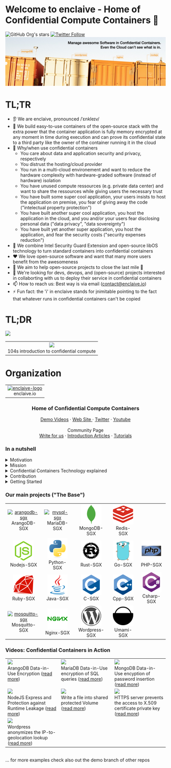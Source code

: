 # Welcome to enclaive - Home of Confidential Compute Containers 👋 

![GitHub Org's stars](https://img.shields.io/github/stars/enclaive?style=social)
[![Twitter Follow](https://img.shields.io/twitter/follow/enclaive_io?style=social)](https://twitter.com/enclaive_io)
![enclaive.io](/images/container.jpeg)

# TL;TR
* 👂 We are enclaive, pronounced /ˈɛnkleɪv/ 
* 🔭 We build easy-to-use containers of the open-source stack with the extra power that the container application is fully memory encrypted at any moment in time during execution and can prove its confidential state to a third party like the owner of the container running it in the cloud
* :100: Why/when use confidential containers
  * You care about data and application security and privacy, respectively
  * You distrust the hosting/cloud provider
  * You run in a multi-cloud environement and want to reduce the hardware complexity with hardware-graded software (instead of hardware) isolation
  * You have unused compute ressources (e.g. private data center) and want to share the ressources while giving users the necessary trust
  * You have built some super cool application, your users insists to host the application on premise, you fear of giving away the code ("intelectual property protection")
  * You have built another super cool application, you host the application in the cloud, and you and/or your users fear disclosing personal data ("data privacy", "data sovereignty")
  * You have built yet another super application, you host the application, and fear the security costs ("security expenses reduction")
* 🕺 We combine Intel Security Guard Extension and open-source libOS technology to turn standard containers into confidential containers
* ❤️ We love open-source software and want that many more users benefit from the awesomeness
* 🤝 We aim to help open-source projects to close the last mile :100:
* 🤔 We're looking for devs, devops, and (open-source) projects interested in collaborting with us to deploy their service in confidential containers
* 📫 How to reach us: Best way is via email (contact@enclaive.io)
* ⚡ Fun fact: the 'i' in enclaive stands for <u>i</u>nimitable pointing to the fact that whatever runs in confidential containers can't be copied

# TL;DR
 <a href="https://www.youtube.com/channel/UChuBVOzH6WY7d31UcqMgMLg">
 <img src="https://img.shields.io/youtube/channel/views/UChuBVOzH6WY7d31UcqMgMLg?style=social">
 </a>
<table style="width:100%">
<tr>
    <td align="center" width:"25%">
        <a href="https://www.youtube.com/watch?v=LZ10X1AlnJs"><img src="https://img.youtube.com/vi/LZ10X1AlnJs/0.jpg"></img></a>
        <br>104s introduction to confidential compute</td> 
     </td>

 </tr>
 </table>
      

# Organization

<div align=center>
 <table>
    <tr> 
      <td align="center">
        <a href="https:/enclaive.io">
<img alt="enclaive-logo" height=64px src="https://avatars.githubusercontent.com/u/79869513">
</a>
        <br>enclaive.io</td>     
      </td>  
    </tr>
    </table>
</div>

<h3 align="center">Home of Confidential Compute Containers</h3>

  <p align="center">
    <a href="https://github.com/enclaive/.github/edit/main/profile/README.md#confidential-containers-in-action">Demo Videos</a>
    ·
    <a href="https:/enclaive.io">Web Site </a>
    ·
    <a href="https://twitter.com/enclaive_io">Twitter</a>
    ·
    <a href="https://www.youtube.com/channel/UChuBVOzH6WY7d31UcqMgMLg">Youtube</a>
    <br><br>
 Community Page
 <br>
     <a href=https://enclaive.io/community/write-for-enclaive/)">Write for us</a>
    ·
    <a href="https://enclaive.io/community/introduction-articles/">Introduction Articles</a>
    ·
    <a href="https://enclaive.io/community/tutorials">Tutorials</a>
    
                                            


### In a nutshell
<details>
<summary>Motivation </summary>
<br>
Let's be frank. Open-source software is awesome! So many projects have been created in the last decades that shaped the entire software industry. Even enterprises have realized the value and importance of open-source software. Instead of reinventing the wheel and writing proprietary software from scratch, enterprises deploy open-source software to build business applications. The enterprise-wide acceptance of open-source software has helped many community projects to establish a sustainable business model around, paving the ground to make a living out of a passionate idea. 
<br></br>
Open-source projects employ a variety of business models to solve the challenge of how to make money providing software that is by definition licensed free of charge. Each of these business strategies rests on the premise that users of open-source technologies are willing to purchase additional software features under proprietary licenses, or purchase other services or elements of value that complement the open-source software that is core to the business. This additional value can be, but not limited to, enterprise-grade features and up-time guarantees (often via a service-level agreement) to satisfy business or compliance requirements, performance and efficiency gains by features not yet available in the open source version, legal protection (e.g., indemnification from copyright or patent infringement), or professional support/training/consulting that are typical of proprietary software applications. 
<br></br>
In recent years we see a growing interest for <b>managed services</b>. Enterprises use the software without the burden of being in charge of the hosting infrastracture and its availability, as well as the updatability and security of the software. Although enterprises have numerous benefits from managed offerings, they are hesistant! The key reason is lack of control. Granting a third party the permission to manage software applications, raises a lot of trust, security, privacy and compliance issues what does not go along with enterprise policies. In some cases, in which IT resources are scarce, managed services are desperately desired, however they are ruled out strictly due to the named reasons. Software companies are thus left with the provisioning of first, second and third level support and are taken the ability to scale.
<br><br>
</details>
<details>
<summary>Mission </summary>
<br>
Our mission is to make open-source software deployable everywhere by everyone. By everyone we mean any individual, any business or any industry. By everywhere we mean any execution platform, be it private or be it public. 
We envision the further democratization of open-source software. The notion of free choice behind open-source software extends to free deployment. No one should be stopped from using open-source software anywhere. 
<br><br>
</details>
<details><summary>Confidential Containers Technology explained</summary>
    <br>
    <details><summary>TL;TR</summary>
    <br>
        Confidenital Containers execute programs with the addition that 
         <br>
         <ul>
          <li>at any moment in time throughout the execution the process runs in encrypted memory  </li>    
          <li>the authenticity of the confidential execution is verifiable </li>
        </ul>
        They are compatible with Docker, Docker Swarm and Kubernetes.
        <br><br>
    </details>
    <details><summary>A Primer: How does it work?</summary>
        <br>        
        <p>Hardware-graded Security</p>
        Confidential Containers leverage Intel's Security Guard Extension (SGX) technology, enriching the processor architecture with special registers for key storage and cryptoraphic algorithms as well as a memory management unit with the ability to allocate physical memory for encrypted processes, called enclaves. It is important to note solely the CPU has the capability to decrypt processes running in encrypted memory;  key material is generated at random during boot and inaccessible through software.
        <br><br>
        <p>Threat Model</p>
        Exactly the hardware-graded isolation fortifies program executions in untrusted environments. By design Confidential Containers protect enclaved processes against malicious/corrupted   
        <br>
        <ul>
        <li>nested applications </li>
        <li>hypervisor </li>
        <li>kernel </li>
        <li>bootloader </li>
        </ul>   
        caused by attacks leading to container esacalation including buffer overflow, return oriented programing, spectre, meltdown, rowhammer and various forms of rootkits. 
        <br><br>
        <p>Local and Remote Attestation</p>
        In untrusted execution environments memory encryption is insufficient. Malicious environments may replace the container before execution. To this end, confindential containers have a unique cryptographic identity. During the container build process the author signs the application. With the corresponding key material one can verify the authenticity of the confidential container. Local attestation is a supported cryptographic protocol to locally verify the container authenticity. Here, the CPU takes the role of a trusted auditor. It measures the fingerprint of the enclaved application. Remote attestation goes one step further and allows a client to verify the authenticity. The protocol resembles the concept of local attestation and generate a cryptographic report (kinda an X.509 certificate). The aim is proving to a remote party that the platform has executed the right container. Thus, the ideal use case for remote attestation is the assurance of proper container execution in public clouds.   
        <br><br>
        <p>Key Management and Key Provisioning</p>
        Confidential containers load like off-the-shelf containers a program into the memory before execution. While remote attestation safeguards the authenticity and integrity, the approach does not prevent the untrusted environment from scrutinizing the container including the file system. For example, a Web server container is typically packaged with the server's SSL/TLS certificate and secret key. In the light of untrusted environments this approach is vulnerable and requires additional measures. A rule of thumb is to avoid to include any secrets to the confidential container. As argued before, the untrusted environment may reverse engineer the secret from the container image. The solution chosen for confidential containers is to load the application into the encrypted memory without secrets. Before running the program a pre-main process loads from a key management server the secrets through a secure channel protocol, stores them in the enclave, and continues with the main execution. A bit more concrete, the key management server first remotely attests it talks to the right container and that the container is within encrypted memory before establishing a TLS connection into the enclave to transport the secrets. The protocol is referred to as secret key provisioning and aims to mutually authenticate key provider and container before sending the secret.  
        <br><br>
    </details>  
    <details><summary>Platform Prerequisites</summary>
        <br>    
        Confidential Containers require
        <br>
        <ul>
        <li>SGX2 enabled CPUs (Intel skylake and newer)</li>
        <li>installed drivers (streamlined in Linux kernel 5.11+)</li>
        <li>docker, docker-compose, kubernetes or compatible container platform
        </ul>   
    </details>  
     <br>
</details>
<details><summary>Contribution</summary>
    <br>   
    enclaive solicites any contribution that brings confidential containers to application. 
    Get in touch with us via email (contact@enclaive.io) or twitter (enclaive_io).
    <br><br>
</details> 
<details><summary>Getting Started</summary>
    <br>    
   We suggest you look into the wiki (tbd) to familiarize with the underlying technology and get the first containers packaged by enclaive running.
   <br><br>
</details> 

### Our main projects ("The Base")

<table>
<tr>
    <td align="center">
    <a href="https://github.com/enclaive/enclaive-docker-arangodb-sgx">
        <img alt="arangodb-sgx" height=64px src="https://avatars.githubusercontent.com/u/5547849">
        </a> 
        <br>ArangoDB-SGX</td>  
    <td align="center">
         <a href="https://github.com/enclaive/enclaive-docker-mariadb-sgx">
             <img alt="mysql-sgx" height=64px src="https://www.vectorlogo.zone/logos/mariadb/mariadb-icon.svg">
        </a>
      <br>MariaDB-SGX</td>    
    <td align="center">
         <a href="https://github.com/enclaive/enclaive-docker-mongodb-sgx">
             <img alt="mongodb-sgx" height=64px src="https://raw.githubusercontent.com/devicons/devicon/master/icons/mongodb/mongodb-plain.svg">
        </a>
      <br>MongoDB-SGX</td>    
    <td align="center">
         <a href="https://github.com/enclaive/enclaive-docker-redis-sgx">
             <img alt="redis-sgx" height=64px src="https://raw.githubusercontent.com/devicons/devicon/master/icons/redis/redis-plain.svg">
        </a>
      <br>Redis-SGX</td> 
      <!--
    <td align="center">
         <a href="https://github.com/enclaive/enclaive-docker-sqlite-sgx">
        <img alt="sqlite-sgx" height=64px src="https://raw.githubusercontent.com/devicons/devicon/master/icons/sqlite/sqlite-original.svg">
        </a>
      <br>SQlite-SGX</td> 
      -->
</tr>
<tr>
 <td align="center">
     <a href="https://github.com/enclaive/enclaive-docker-nodejs-sgx">
      <img alt="nodejs-sgx" height=64px src="https://raw.githubusercontent.com/devicons/devicon/master/icons/nodejs/nodejs-plain.svg">
     </a>
      <br>Nodejs-SGX</td>   
     <td align="center">
      <a href="https://github.com/enclaive/enclaive-docker-python-sgx">
       <img alt="python-sgx" height=64px src="https://raw.githubusercontent.com/devicons/devicon/master/icons/python/python-original.svg">
      </a>
      <br>Python-SGX</td>     
    <td align="center">
     <a href="https://github.com/enclaive/enclaive-docker-rust-sgx">
     <img alt="rust-sgx" height=64px src="https://raw.githubusercontent.com/devicons/devicon/master/icons/rust/rust-plain.svg">
     </a>
      <br>Rust-SGX</td>   
    <td align="center">
     <a href="https://github.com/enclaive/enclaive-docker-go-sgx">
     <img alt="go-sgx" height=64px src="https://raw.githubusercontent.com/devicons/devicon/master/icons/go/go-original.svg">
     </a>
      <br>Go-SGX</td> 
      <td align="center">
     <a href="https://github.com/enclaive/enclaive-docker-php-sgx">
     <img alt="php-sgx" height=64px src="https://raw.githubusercontent.com/devicons/devicon/master/icons/php/php-original.svg">
     </a>
      <br>PHP-SGX</td> 
    </tr>
    <tr>
     <td align="center">
     <a href="https://github.com/enclaive/enclaive-docker-ruby-sgx">
     <img alt="ruby-sgx" height=64px src="https://raw.githubusercontent.com/devicons/devicon/master/icons/ruby/ruby-plain.svg">
     </a>
      <br>Ruby-SGX</td>
    <td align="center">
     <a href="https://github.com/enclaive/enclaive-docker-java-sgx">
     <img alt="java-sgx" height=64px src="https://raw.githubusercontent.com/devicons/devicon/master/icons/java/java-original.svg">
     </a>
      <br>Java-SGX</td> 
    <td align="center">
     <a href="https://github.com/enclaive/enclaive-docker-c-sgx">
     <img alt="c-sgx" height=64px src="https://raw.githubusercontent.com/devicons/devicon/master/icons/c/c-original.svg">
     </a>
     <br>C-SGX</td> 
     <td align="center">
     <a href="https://github.com/enclaive/enclaive-docker-cpp-sgx">
     <img alt="cplusplus-sgx" height=64px src="https://raw.githubusercontent.com/devicons/devicon/master/icons/cplusplus/cplusplus-original.svg">
     </a>
      <br>Cpp-SGX</td> 
     <td align="center">
     <a href="https://github.com/enclaive/enclaive-docker-cs-sgx">
     <img alt="csharp-sgx" height=64px src="https://raw.githubusercontent.com/devicons/devicon/master/icons/csharp/csharp-original.svg">
     </a>
      <br>Csharp-SGX</td> 
</tr>
<tr>      
    <td align="center">
     <a href="https://github.com/enclaive/enclaive-docker-mosquitto-sgx">
     <img alt="mosquitto-sgx" height=64px src="https://raw.githubusercontent.com/eclipse/mosquitto/master/logo/mosquitto-logo-min.svg">
     </a>
      <br>Mosquitto-SGX</td> 
          <td align="center">
     <a href="https://github.com/enclaive/enclaive-docker-nginx-sgx">
      <img alt="nginx-sgx" height=64px src="https://raw.githubusercontent.com/devicons/devicon/master/icons/nginx/nginx-original.svg">
     </a>
      <br>Nginx-SGX</td>    
    <td align="center">
     <a href="https://github.com/enclaive/enclaive-docker-wordpress-sgx">
     <img alt="wordpress-sgx" height=64px src="https://raw.githubusercontent.com/devicons/devicon/master/icons/wordpress/wordpress-plain.svg">
     </a>
      <br>Wordpress-SGX</td>
    <td align="center">
     <a href="https://github.com/enclaive/enclaive-docker-umami-sgx">
     <img alt="umami-sgx" height=64px src="https://raw.githubusercontent.com/umami-software/umami/master/public/safari-pinned-tab.svg">
     </a>
     <br>Umami-SGX</td>
</tr>
</table>

### Videos: Confidential Containers in Action
<table style="width:100%">
<tr>
     <td width="25%" halign="center" valign="top">
      <a href="https://youtu.be/xsFEJV55VJY"><img    src="https://img.youtube.com/vi/xsFEJV55VJY/0.jpg"></img></a>
        <br>ArangoDB Data-in-Use Encryption (<a href="https://github.com/enclaive/enclaive-docker-arangodb-sgx/tree/demo">read more</a>)</td>
     <td width="25%" halign="center" valign="top">
         <a href="https://youtu.be/lY1E7m9aUoE"><img  src="https://img.youtube.com/vi/lY1E7m9aUoE/0.jpg"</img></a>
         <br>MariaDB Data-in-Use encryption of SQL queries (<a href="https://github.com/enclaive/enclaive-docker-mariadb-sgx/tree/demo">read more</a>)
    </td>
     <td width="25%" halign="center" valign="top">
        <a href="https://www.youtube.com/watch?v=V-eIfAX0B7U"><img  src="https://img.youtube.com/vi/V-eIfAX0B7U/0.jpg"</img></a>
        <br>MongoDB Data-in-Use encyption of password insertion (<a href="https://github.com/enclaive/enclaive-docker-mongodb-sgx/tree/demo">read more</a>)<tr>
        <td width="25%" halign="center" valign="top">
        <a href="https://youtu.be/khaC-vtteP8"><img  src="https://img.youtube.com/vi/khaC-vtteP8/0.jpg"></img></a>
        <br>NodeJS Express and Protection against Runtime Leakage (<a href="https://github.com/enclaive/enclaive-docker-nodejs-sgx/tree/demo">read more</a>)</td>
       <td width="25%" halign="center" valign="top">
      <a href="https://youtu.be/KrFgXp5BelI"><img    src="https://img.youtube.com/vi/KrFgXp5BelI/0.jpg"></img></a>
        <br>Write a file into shared protected Volume (<a href="https://github.com/enclaive/enclaive-docker-ruby-sgx/tree/demo">read more</a>)</td>
                                                                                                                               <td width="25%" halign="center" valign="top">
      <a href="https://www.youtube.com/watch?v=8vNTEViE-dU"><img    src="https://img.youtube.com/vi/8vNTEViE-dU/0.jpg"></img></a>
        <br>HTTPS server prevents the access to X.509 certificate private key (<a href="https://github.com/enclaive/enclaive-docker-go-sgx/tree/demo">read more</a>)
     </td>
                                                                                                                                                     </tr><tr>
                                                                                                                                                             <td width="25%" halign="center" valign="top">
        <a href="https://www.youtube.com/watch?v=DbxZuflYtC8"><img  src="https://img.youtube.com/vi/DbxZuflYtC8/0.jpg"></img></a>
        <br>Wordpress anonymizes the IP-to-geolocation lookup (<a href="https://github.com/enclaive/enclaive-docker-wordpress-sgx/tree/demo">read more</a>)</td></tr>                                                                                                                                   
                                                                                                                                            </table> <br> ... for more examples check also out the demo branch of other repos 
      
      
   
      
